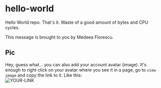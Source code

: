 # hello-world

Hello World repo. That's it. Waste of a good amount of bytes and CPU cycles.

This message is brought to you by Medeea Florescu.

## Pic

Hey, guess what... you can also add your account avatar (image). It's enough to right click on your avatar where you see it in a page, go to `view image` and copy the link to it.
Like this:  
![YOUR-LINK](https://avatars2.githubusercontent.com/u/7242607?s=60&v=4)
